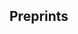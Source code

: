 <h2 id="preprints" style="margin: 2px 0px -15px;">Preprints</h2>

<div class="publications">
  <ol class="bibliography">

  </ol>
</div>